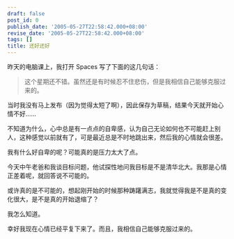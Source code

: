 ```yaml
---
draft: false
post_id: 0
publish_date: '2005-05-27T22:58:42.000+08:00'
revise_date: '2005-05-27T22:58:42.000+08:00'
tags: []
title: 还好还好
---
```


昨天的电脑课上，我打开 Spaces 写了下面的这几句话：

> 这个星期还不错。虽然还是有时候忍不住悲伤，但是我相信自己能够克服过来的。

当时我没有马上发布（因为觉得太短了啊），因此保存为草稿，结果今天就开始心情不好……

不知道为什么，心中总是有一点点的自卑感，认为自己无论如何也不可能赶上别人，这种感觉以前就有了，可是最近总是不时地跳出来，然后我的心情就会很差。

我有什么好自卑的呢？可能真的是压力太大了点。

今天中午老爸和我谈目标问题，他试探性地问我目标是不是清华北大。我那是心情正差着呢，就回答说不可能的。

或许真的是不可能的，想起刚开始的时候那种踌躇满志，我就觉得我是不是真的变化很大，是不是真的开始退缩了？

我怎么知道。

幸好我现在心情已经平复下来了。而且，我相信自己能够克服过来的。

